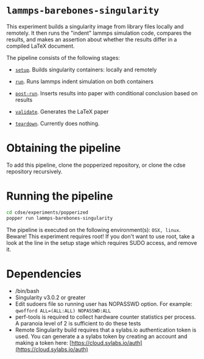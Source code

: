 # `lammps-barebones-singularity`


This experiment builds a singularity image from library files locally and remotely. It then runs the "indent" lammps simulation code, compares the results, and makes an assertion about whether the results differ in a compiled LaTeX document.

The pipeline consists of the following stages:

  * [`setup`](./setup.sh). Builds singularity containers: locally and remotely

  * [`run`](./run.sh). Runs lammps indent simulation on both containers

  * [`post-run`](./post-run.sh). Inserts results into paper with conditional conclusion based on results

  * [`validate`](./validate.sh). Generates the LaTeX paper

  * [`teardown`](./teardown.sh). Currently does nothing.

# Obtaining the pipeline

To add this pipeline, clone the popperized repository, or clone the cdse repository recursively.

# Running the pipeline

```bash
cd cdse/experiments/popperized
popper run lammps-barebones-singularity
```

The pipeline is executed on the following environment(s): `OSX, linux`. Beware! This experiment requires root! If you don't want to use root, take a look at the line in the setup stage which requires SUDO access, and remove it.


# Dependencies


  * /bin/bash
  * Singularity v3.0.2 or greater
  * Edit sudoers file so running user has NOPASSWD option. For example: ```qwofford	ALL=(ALL:ALL) NOPASSWD:ALL```
  * perf-tools is required to collect hardware counter statistics per process. A paranoia level of 2 is sufficient to do these tests
  * Remote Singularity build requires that a sylabs.io authentication token is used. You can generate a a sylabs token by creating an account and making a token here: [https://cloud.sylabs.io/auth](https://cloud.sylabs.io/auth)
